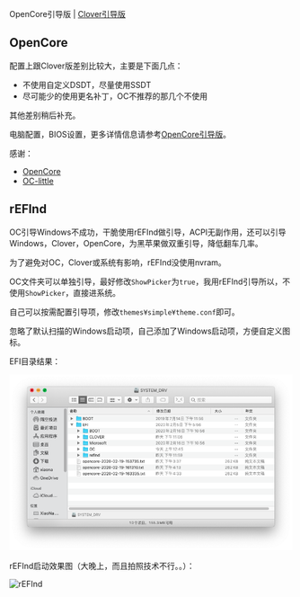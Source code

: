 OpenCore引导版 | [Clover引导版](https://github.com/FuckDoctors/ideapad-720s-13IKB)


## OpenCore

配置上跟Clover版差别比较大，主要是下面几点：

- 不使用自定义DSDT，尽量使用SSDT
- 尽可能少的使用更名补丁，OC不推荐的那几个不使用

其他差别稍后补充。

电脑配置，BIOS设置，更多详情信息请参考[OpenCore引导版](https://github.com/FuckDoctors/ideapad-720s-13ikb-oc)。

感谢：

 - [OpenCore](https://github.com/acidanthera/OpenCorePkg)
 - [OC-little](https://github.com/daliansky/OC-little)

## rEFInd

OC引导Windows不成功，干脆使用rEFInd做引导，ACPI无副作用，还可以引导Windows，Clover，OpenCore，为黑苹果做双重引导，降低翻车几率。

为了避免对OC，Clover或系统有影响，rEFInd没使用nvram。

OC文件夹可以单独引导，最好修改`ShowPicker`为`true`，我用rEFInd引导所以，不使用`ShowPicker`，直接进系统。

自己可以按需配置引导项，修改`themes¥simple¥theme.conf`即可。

忽略了默认扫描的Windows启动项，自己添加了Windows启动项，方便自定义图标。

EFI目录结果：

![EFI](./snapshots/EFI.png)

rEFInd启动效果图（大晚上，而且拍照技术不行。。）：

![rEFInd](./snapshots/rEFInd.bmp)

